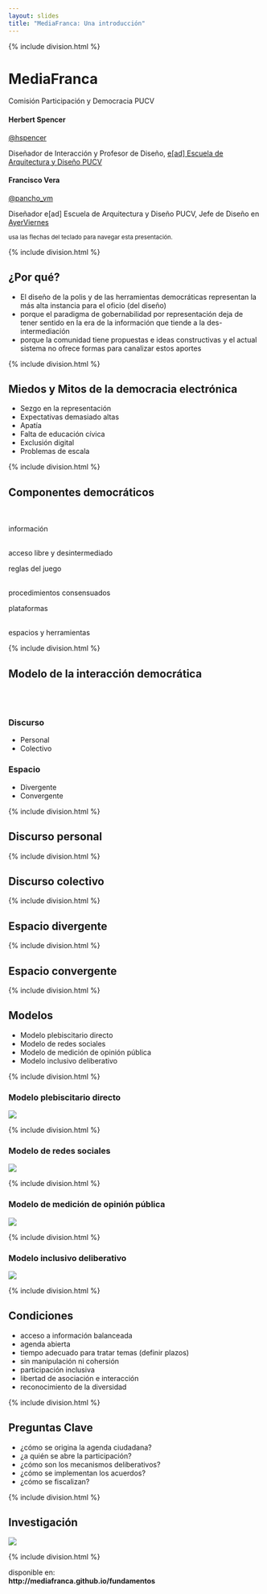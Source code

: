 ```yaml
---
layout: slides
title: "MediaFranca: Una introducción"
---
```

<!-- This space is intentionally left blank -->
{% include division.html %}
<div class='container tcenter'>
	<h1 class='jumbo'>MediaFranca</h1>
	<p class='bold'>Comisión Participación y Democracia PUCV</p>
	<div class='row air-vertical-jumbo'>
	<div class='bio col-md-4 col-md-offset-2'>
		<h4>Herbert Spencer</h4>
		<span class='label label-primary'><a href="http://twitter.com/hspencer"><i class='fa fa-twitter'></i> @hspencer</a></span>
		<p>Diseñador de Interacción y Profesor de Diseño, <a href="http://www.ead.pucv.cl">e[ad] Escuela de Arquitectura y Diseño PUCV</a></p>
	</div>
	<div class='col-md-4 bio'>
		<h4>Francisco Vera</h4>
		<span class='label label-primary'><a href="http://twitter.com/pancho_vm"><i class='fa fa-twitter'></i> @pancho_vm</a></span>
		<p>Diseñador e[ad] Escuela de Arquitectura y Diseño PUCV, Jefe de Diseño en <a href="http://www.ayerviernes.com">AyerViernes</a></p>
	</div>
</div>
	<small class='blue'>
		<i class='fa fa-keyboard-o fa-2x'></i> usa las flechas del teclado 
		<span class="fa-stack">
			<i class="fa fa-square-o fa-stack-2x"></i>
			<i class="fa fa-long-arrow-left fa-stack-1x"></i>
		</span>
		<span class="fa-stack">
			<i class="fa fa-square-o fa-stack-2x"></i>
			<i class="fa fa-long-arrow-right fa-stack-1x"></i>
		</span>
		para navegar esta presentación.
	</small>
</div>

{% include division.html %}

<div class='bk bk-black'>
	<div class='container'>
		<!-- la motivaciones -->
		<h2 class='title'>¿Por qué?</h2>
		<ul>
			<li>El diseño de la polis y de las herramientas democráticas representan la más alta instancia para el oficio (del diseño)</li>
			<li>porque el paradigma de gobernabilidad por representación deja de tener sentido en la era de la información que tiende a la des-intermediación</li>
			<li>porque la comunidad tiene propuestas e ideas constructivas y el actual sistema no ofrece formas para canalizar estos aportes</li>
		</ul>
	</div>
</div>

{% include division.html %}

<div class='container'>
	<!-- la motivaciones -->
	<h2 class='title'>Miedos y Mitos de la democracia electrónica</h2>
	<ul>
		<li>Sezgo en la representación</li>
		<li>Expectativas demasiado altas</li>
		<li>Apatía</li>
		<li>Falta de educación cívica</li>
		<li>Exclusión digital</li>
		<li>Problemas de escala</li>
	</ul>
</div>

{% include division.html %}

<div class='bk bk-white'>
	<div class='container'>
		<!-- marco teórico general: modelo mediafranca -->
		<h2 class='title tcenter'>Componentes democráticos</h2>
		<br><br>
		<div class='row '>
			<div class='col-sm-4'>
				<div class='circle'>información</div>
				<br>
				<p>acceso libre y desintermediado</p>
			</div>
			<div class='col-sm-4'>
				<div class='circle'>reglas del juego</div>
				<br>
				<p>procedimientos consensuados</p>
			</div>
			<div class='col-sm-4'>
				<div class='circle'>plataformas</div>
				<br>
				<p>espacios y herramientas</p>
			</div>
		</div>
	</div>
</div>

{% include division.html %}

<div class='bk bk-white'>
	<div class='container'>
		<h2 class='title tcenter'>Modelo de la interacción democrática</h2>
		<br><br>
		<div class='row '>
			<div class='col-sm-6'>
				<h3 class='title'>Discurso</h3>
				<ul>
					<li>Personal</li>
					<li>Colectivo</li>
				</ul>
			</div>
			<div class='col-sm-6'>
				<h3 class='title'>Espacio</h3>
				<ul>
					<li>Divergente</li>
					<li>Convergente</li>
				</ul>
			</div>
		</div>
	</div>
</div>

{% include division.html %}

<div class='container'>
	<h2 class='title tcenter'>Discurso personal</h2>
</div>

{% include division.html %}

<div class='container'>
	<h2 class='title tcenter'>Discurso colectivo</h2>
</div>

{% include division.html %}

<div class='container'>
	<h2 class='title tcenter'>Espacio divergente</h2>
</div>

{% include division.html %}

<div class='container'>
	<h2 class='title tcenter'>Espacio convergente</h2>
</div>

{% include division.html %}

<div class='container'>
	<h2 class='title'>Modelos</h2>
	<ul>
		<li>Modelo plebiscitario directo</li>
		<li>Modelo de redes sociales</li>
		<li>Modelo de medición de opinión pública</li>
		<li>Modelo inclusivo deliberativo</li>
	</ul>
</div>

{% include division.html %}

<div class='container'>
	<h3 class='title tcenter'>Modelo plebiscitario directo</h3>
	<img src="{{ site.baseurl }}/images/modelo-democracia-m1.svg">
</div>

{% include division.html %}

<div class='container'>
	<h3 class='title tcenter'>Modelo de redes sociales</h3>
	<img src="{{ site.baseurl }}/images/modelo-democracia-m2.svg">
</div>

{% include division.html %}

<div class='container'>
	<h3 class='title tcenter'>Modelo de medición de opinión pública</h3>
	<img src="{{ site.baseurl }}/images/modelo-democracia-m3.svg">
</div>

{% include division.html %}

<div class='container'>
	<h3 class='title tcenter'>Modelo inclusivo deliberativo</h3>
	<img src="{{ site.baseurl }}/images/modelo-democracia-m4.svg">
</div>

{% include division.html %}

<div class='container'>
<h2 class='title'>Condiciones</h2>
	<ul>
		<li>acceso a información balanceada</li>
		<li>agenda abierta</li>
		<li>tiempo adecuado para tratar temas (definir plazos)</li>
		<li>sin manipulación ni cohersión</li>
		<li>participación inclusiva</li>
		<li>libertad de asociación e interacción</li>
		<li>reconocimiento de la diversidad</li>
	</ul>
</div>

{% include division.html %}

<div class='container'>
<h2 class='title'>Preguntas Clave</h2>
	<ul>
		<li>¿cómo se origina la agenda ciudadana?</li>
		<li>¿a quién se abre la participación?</li>
		<li>¿cómo son los mecanismos deliberativos?</li>
		<li>¿cómo se implementan los acuerdos?</li>
		<li>¿cómo se fiscalizan?</li>
	</ul>
</div>

{% include division.html %}

<div class='bk bk-white'>
	<div class='container h90'>
		<h2 class='title tcenter'>Investigación</h2>
		<img src="{{ site.baseurl }}/images/mapa-agrupacion.svg">
	</div>
</div>

{% include division.html %}

<div class='container'>
	<div class='vcenter'>
		<div class='tcenter'>
			disponible en:<br>
			<strong>http://mediafranca.github.io/fundamentos</strong>
		</div>
	</div >
</div>